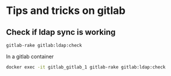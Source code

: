 # Tips and tricks on gitlab

## Check if ldap sync is working

```bash
gitlab-rake gitlab:ldap:check
```

In a gitlab container

```bash
docker exec -it gitlab_gitlab_1 gitlab-rake gitlab:ldap:check
```
